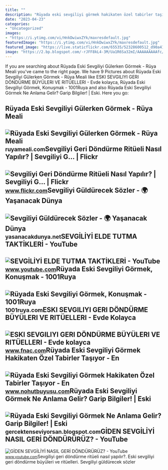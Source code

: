 ```yaml
---
title: ""
description: "Rüyada eski sevgiliyi görmek hakikaten özel tabirler taşıyor"
date: "2023-04-23"
categories:
- "Uncategorized"
images:
- "https://i.ytimg.com/vi/HnkDwiwxZYk/maxresdefault.jpg"
featuredImage: "https://i.ytimg.com/vi/HnkDwiwxZYk/maxresdefault.jpg"
featured_image: "https://live.staticflickr.com/65535/52328600512_d90a414e1b.jpg"
image: "https://2.bp.blogspot.com/-rJFF8kL4-3M/Ua1R6Sa32mI/AAAAAAAAAfc/Ycq9ANy-57Y/s1600/Rüyada+Eski+Sevgiliyi+Görmek.jpg"
---
```


If you are searching about Rüyada Eski Sevgiliyi Gülerken Görmek - Rüya Meali you've came to the right page. We have 9 Pictures about Rüyada Eski Sevgiliyi Gülerken Görmek - Rüya Meali like ESKI SEVGILIYI GERI DÖNDÜRME BÜYÜLERI VE RITÜELLERI - Evde kolayca, Rüyada Eski Sevgiliyi Görmek, Konuşmak - 1001Ruya and also Rüyada Eski Sevgiliyi Görmek Ne Anlama Gelir? Garip Bilgiler! | Eski. Here you go:

Rüyada Eski Sevgiliyi Gülerken Görmek - Rüya Meali
--------------------------------------------------

 ![Rüyada Eski Sevgiliyi Gülerken Görmek - Rüya Meali](http://ruyameali.com/wp-content/uploads/2025/08/1-6-810x592.jpg) <small>ruyameali.com</small>Sevgiliyi Geri Döndürme Ritüeli Nasıl Yapılır? | Sevgiliyi G… | Flickr
----------------------------------------------------------------------

 ![Sevgiliyi Geri Döndürme Ritüeli Nasıl Yapılır? | Sevgiliyi G… | Flickr](https://live.staticflickr.com/65535/52328600512_d90a414e1b.jpg) <small>www.flickr.com</small>Sevgiliyi Güldürecek Sözler - 🌍 Yaşanacak Dünya
-----------------------------------------------

 ![Sevgiliyi Güldürecek Sözler - 🌍 Yaşanacak Dünya](https://yasanacakdunya.net/wp-content/uploads/2020/02/5e42af670c563.jpg) <small>yasanacakdunya.net</small>SEVGİLİYİ ELDE TUTMA TAKTİKLERİ - YouTube
-----------------------------------------

 ![SEVGİLİYİ ELDE TUTMA TAKTİKLERİ - YouTube](https://i.ytimg.com/vi/8lopKw7Yakw/maxresdefault.jpg) <small>www.youtube.com</small>Rüyada Eski Sevgiliyi Görmek, Konuşmak - 1001Ruya
-------------------------------------------------

 ![Rüyada Eski Sevgiliyi Görmek, Konuşmak - 1001Ruya](https://1001ruya.com/wp-content/uploads/ruyada-eski-sevgili-gormek.jpg) <small>1001ruya.com</small>ESKI SEVGILIYI GERI DÖNDÜRME BÜYÜLERI VE RITÜELLERI - Evde Kolayca
------------------------------------------------------------------

 ![ESKI SEVGILIYI GERI DÖNDÜRME BÜYÜLERI VE RITÜELLERI - Evde kolayca](https://static.fnac-static.com/multimedia/Images/FR/NR/e4/45/da/14304740/1507-1/tsp20220407210659/ESKI-SEVGILIYI-GERI-DONDURME-BUYULERI-VE-RITUELLERI-Evde-kolayca-yapabileceginiz-Rituller-Buyuler-ve-Tilsimlar.jpg) <small>www.fnac.com</small>Rüyada Eski Sevgiliyi Görmek Hakikaten Özel Tabirler Taşıyor - En
-----------------------------------------------------------------

 ![Rüyada Eski Sevgiliyi Görmek Hakikaten Özel Tabirler Taşıyor - En](https://www.nohutbuyusu.com/wp-content/uploads/2020/03/rüyada-eski-sevgiliyi-görmek-300x200.jpeg) <small>www.nohutbuyusu.com</small>Rüyada Eski Sevgiliyi Görmek Ne Anlama Gelir? Garip Bilgiler! | Eski
--------------------------------------------------------------------

 ![Rüyada Eski Sevgiliyi Görmek Ne Anlama Gelir? Garip Bilgiler! | Eski](https://2.bp.blogspot.com/-rJFF8kL4-3M/Ua1R6Sa32mI/AAAAAAAAAfc/Ycq9ANy-57Y/s1600/Rüyada+Eski+Sevgiliyi+Görmek.jpg) <small>gercektenseviyorsan.blogspot.com</small>GİDEN SEVGİLİYİ NASIL GERİ DÖNDÜRÜRÜZ? - YouTube
------------------------------------------------

 ![GİDEN SEVGİLİYİ NASIL GERİ DÖNDÜRÜRÜZ? - YouTube](https://i.ytimg.com/vi/HnkDwiwxZYk/maxresdefault.jpg) <small>www.youtube.com</small>Sevgiliyi geri döndürme ritüeli nasıl yapılır?. Eski sevgiliyi geri döndürme büyüleri ve ritüelleri. Sevgiliyi güldürecek sözler
